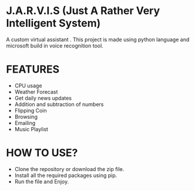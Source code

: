 # J.A.R.V.I.S (Just A Rather Very Intelligent System)
A custom virtual assistant .
This project is made using python language and microsoft build in voice recognition tool.
# FEATURES
* CPU usage
* Weather Forecast
* Get daily news updates
* Addition and subtraction of numbers
* Flipping Coin 
* Browsing
* Emailing
* Music Playlist
# HOW TO USE?
* Clone the repository or download the zip file.
* Install  all the required packages using pip.
* Run the file and Enjoy.
